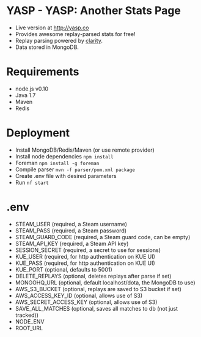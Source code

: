 YASP - YASP: Another Stats Page
====

* Live version at http://yasp.co
* Provides awesome replay-parsed stats for free!  
* Replay parsing powered by [clarity](https://github.com/skadistats/clarity).  
* Data stored in MongoDB.

Requirements
====
* node.js v0.10
* Java 1.7
* Maven
* Redis

Deployment
====
* Install MongoDB/Redis/Maven (or use remote provider)
* Install node dependencies `npm install`
* Foreman `npm install -g foreman`
* Compile parser `mvn -f parser/pom.xml package`
* Create .env file with desired parameters
* Run `nf start`

.env
====
* STEAM_USER (required, a Steam username)
* STEAM_PASS (required, a Steam password)
* STEAM_GUARD_CODE (required, a Steam guard code, can be empty)
* STEAM_API_KEY (required, a Steam API key)
* SESSION_SECRET (required, a secret to use for sessions)
* KUE_USER (required, for http authentication on KUE UI)
* KUE_PASS (required, for http authentication on KUE UI)
* KUE_PORT (optional, defaults to 5001)
* DELETE_REPLAYS (optional, deletes replays after parse if set)
* MONGOHQ_URL (optional, default localhost/dota, the MongoDB to use)
* AWS_S3_BUCKET (optional, replays are saved to S3 bucket if set)
* AWS_ACCESS_KEY_ID (optional, allows use of S3)
* AWS_SECRET_ACCESS_KEY (optional, allows use of S3)
* SAVE_ALL_MATCHES (optional, saves all matches to db (not just tracked))
* NODE_ENV
* ROOT_URL